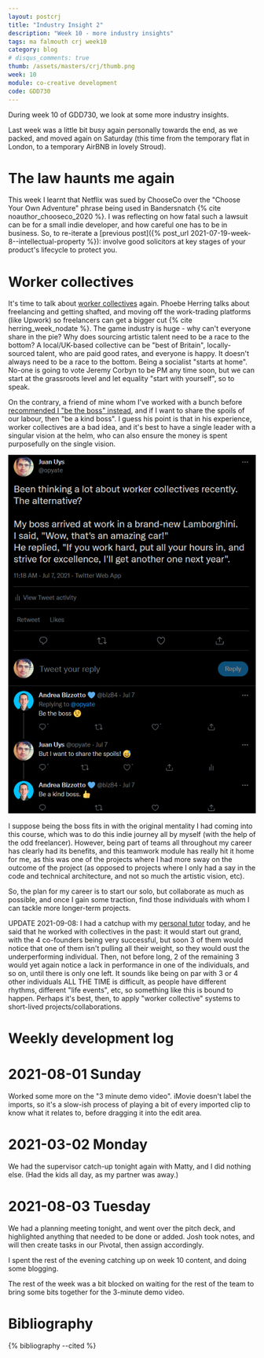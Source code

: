 ```yaml
---
layout: postcrj
title: "Industry Insight 2"
description: "Week 10 - more industry insights"
tags: ma falmouth crj week10 
category: blog
# disqus_comments: true
thumb: /assets/masters/crj/thumb.png
week: 10
module: co-creative development
code: GDD730
---
```


During week 10 of GDD730, we look at some more industry insights.

Last week was a little bit busy again personally towards the end, as we packed, and moved again on Saturday (this time from the temporary flat in London, to a temporary AirBNB in lovely Stroud).

# The law haunts me again

This week I learnt that Netflix was sued by ChooseCo over the "Choose Your Own Adventure" phrase being used in Bandersnatch {% cite noauthor_chooseco_2020 %}. I was reflecting on how fatal such a lawsuit can be for a small indie developer, and how careful one has to be in business. So, to re-iterate a [previous post]({% post_url 2021-07-19-week-8--intellectual-property %}): involve good solicitors at key stages of your product's lifecycle to protect you.

# Worker collectives

It's time to talk about [worker collectives](https://en.wikipedia.org/wiki/Worker_cooperative#Worker_collectives) again. Phoebe Herring talks about freelancing and getting shafted, and moving off the work-trading platforms (like Upwork) so freelancers can get a bigger cut {% cite herring_week_nodate %}. The game industry is huge - why can't everyone share in the pie? Why does sourcing artistic talent need to be a race to the bottom? A local/UK-based collective can be "best of Britain", locally-sourced talent, who are paid good rates, and everyone is happy. It doesn't always need to be a race to the bottom. Being a socialist "starts at home". No-one is going to vote Jeremy Corbyn to be PM any time soon, but we can start at the grassroots level and let equality "start with yourself", so to speak.

On the contrary, a friend of mine whom I've worked with a bunch before [recommended I "be the boss" instead](https://twitter.com/opyate/status/1412717579181887496), and if I want to share the spoils of our labour, then "be a kind boss". I guess his point is that in his experience, worker collectives are a bad idea, and it's best to have a single leader with a singular vision at the helm, who can also ensure the money is spent purposefully on the single vision.

![Case against worker collectives](/assets/posts/2021-08-03-week-10--more-industry-insights/the-case-against-collectives.png)

I suppose being the boss fits in with the original mentality I had coming into this course, which was to do this indie journey all by myself (with the help of the odd freelancer). However, being part of teams all throughout my career has clearly had its benefits, and this teamwork module has really hit it home for me, as this was one of the projects where I had more sway on the outcome of the project (as opposed to projects where I only had a say in the code and technical architecture, and not so much the artistic vision, etc).

So, the plan for my career is to start our solo, but collaborate as much as possible, and once I gain some traction, find those individuals with whom I can tackle more longer-term projects.

UPDATE 2021-09-08: I had a catchup with my [personal tutor](https://twitter.com/iainlobb/) today, and he said that he worked with collectives in the past: it would start out grand, with the 4 co-founders being very successful, but soon 3 of them would notice that one of them isn't pulling all their weight, so they would oust the underperforming individual. Then, not before long, 2 of the remaining 3 would yet again notice a lack in performance in one of the individuals, and so on, until there is only one left. It sounds like being on par with 3 or 4 other individuals ALL THE TIME is difficult, as people have different rhythms, different "life events", etc, so something like this is bound to happen. Perhaps it's best, then, to apply "worker collective" systems to short-lived projects/collaborations.

# Weekly development log

# 2021-08-01 Sunday

Worked some more on the "3 minute demo video". iMovie doesn't label the imports, so it's a slow-ish process of playing a bit of every imported clip to know what it relates to, before dragging it into the edit area.

# 2021-03-02 Monday

We had the supervisor catch-up tonight again with Matty, and I did nothing else. (Had the kids all day, as my partner was away.)

# 2021-08-03 Tuesday

We had a planning meeting tonight, and went over the pitch deck, and highlighted anything that needed to be done or added. Josh took notes, and will then create tasks in our Pivotal, then assign accordingly.

I spent the rest of the evening catching up on week 10 content, and doing some blogging.

The rest of the week was a bit blocked on waiting for the rest of the team to bring some bits together for the 3-minute demo video.

# Bibliography

{% bibliography --cited %}

